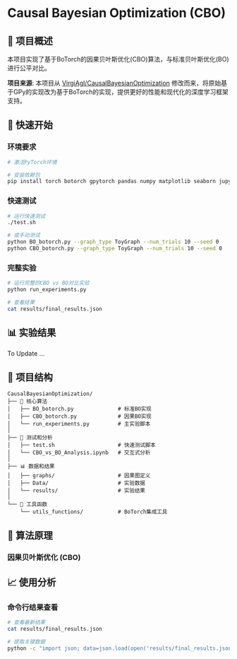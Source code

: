 # Causal Bayesian Optimization (CBO)

## 🎯 项目概述

本项目实现了基于BoTorch的因果贝叶斯优化(CBO)算法，与标准贝叶斯优化(BO)进行公平对比。

**项目来源**: 本项目从 [VirgiAgl/CausalBayesianOptimization](https://github.com/VirgiAgl/CausalBayesianOptimization) 修改而来，将原始基于GPy的实现改为基于BoTorch的实现，提供更好的性能和现代化的深度学习框架支持。


## 🚀 快速开始

### 环境要求

```bash
# 激活PyTorch环境

# 安装依赖包
pip install torch botorch gpytorch pandas numpy matplotlib seaborn jupyter
```

### 快速测试

```bash
# 运行快速测试
./test.sh

# 或手动测试
python BO_botorch.py --graph_type ToyGraph --num_trials 10 --seed 0
python CBO_botorch.py --graph_type ToyGraph --num_trials 10 --seed 0
```

### 完整实验

```bash
# 运行完整的CBO vs BO对比实验
python run_experiments.py

# 查看结果
cat results/final_results.json
```

## 📊 实验结果

To Update ...

## 📁 项目结构

```
CausalBayesianOptimization/
├── 🎯 核心算法
│   ├── BO_botorch.py              # 标准BO实现
│   ├── CBO_botorch.py             # 因果BO实现  
│   └── run_experiments.py         # 主实验脚本
│
├── 🧪 测试和分析
│   ├── test.sh                    # 快速测试脚本
│   └── CBO_vs_BO_Analysis.ipynb   # 交互式分析
│
├── 📊 数据和结果
│   ├── graphs/                    # 因果图定义
│   ├── Data/                      # 实验数据
│   └── results/                   # 实验结果
│
└── 🔧 工具函数
    └── utils_functions/           # BoTorch集成工具
```

## 🔬 算法原理

### 因果贝叶斯优化 (CBO)


## 📈 使用分析

### 命令行结果查看
```bash
# 查看最新结果
cat results/final_results.json

# 提取关键数据
python -c "import json; data=json.load(open('results/final_results.json')); print(data['summary'])"
```

